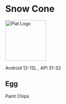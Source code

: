# Snow Cone

<img alt="Plat Logo" height="128" src="https://upload.wikimedia.org/wikipedia/commons/f/f6/Android_12_Developer_Preview_logo.svg"/>

Android 12-12L , API 31-32

## Egg

Paint Chips
